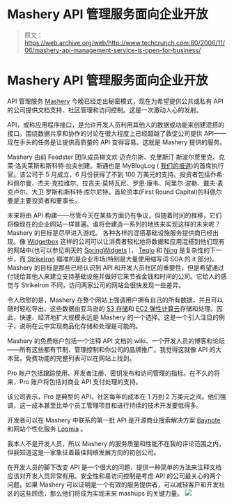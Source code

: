 # Mashery API 管理服务面向企业开放 

> 原文：<https://web.archive.org/web/http://www.techcrunch.com:80/2006/11/06/mashery-api-management-service-is-open-for-business/>

# Mashery API 管理服务面向企业开放

 [](https://web.archive.org/web/20220926195016/http://www.mashery.com/) API 管理服务 [Mashery](https://web.archive.org/web/20220926195016/http://www.mashery.com/) 今晚已经走出秘密模式，现在为希望提供公共或私有 API 的公司提供文档支持、社区管理和访问控制。这是一次激动人心的发射。

API，或称应用程序接口，是允许开发人员利用其他人的数据或功能来创建混搭的接口。围绕数据共享和协作的讨论在很大程度上已经超越了敦促公司提供 API——现在手头的任务是让提供高质量的 API 变得容易。这就是 Mashery 提供的服务。

Mashery 由前 Feedster 团队成员柳文欢·迈克尔斯、克里斯汀·斯波尔贾里克、克莱·洛夫莱斯和斯科特·拉夫创建。斯通也是 MyBlogLog ( [我们的报道](https://web.archive.org/web/20220926195016/https://beta.techcrunch.com/tag/mybloglog))的首席执行官。该公司于 5 月成立，6 月份获得了不到 100 万美元的支持。投资者包括乔希·科佩尔曼、杰夫·克拉维尔、拉吉夫·莫特瓦尼、罗恩·康韦、阿里尔·波勒、戴夫·麦克卢尔、大卫·罗斯和斯科特·库尔尼特。首轮资本(First Round Capital)的科佩尔曼是主要投资者和董事长。

未来将由 API 构建——尽管今天在某些方面仍有争议，但随着时间的推移，它们将像现在的企业网站一样普遍。谁将会建造一系列的地铁来实现这样的未来呢？Mashery 的目标是尽早进入游戏。
 各种各样的混搭基础设施服务提供商已经出现。像 [Widgetbox](https://web.archive.org/web/20220926195016/http://widgetbox.com/) 这样的公司可以让消费者轻松地将数据和应用混搭到他们现有的网站中(也可以参见明天的 [SpringWidgets](https://web.archive.org/web/20220926195016/http://www.beta.techcrunch.com/2006/11/06/fox-interactive-launches-desktopwebsite-widget-platform/) )， [Teqlo](https://web.archive.org/web/20220926195016/http://teqlo.com/) 和 [Ning](https://web.archive.org/web/20220926195016/http://ning.com/) 是复杂性的下一步，而 [StrikeIron](https://web.archive.org/web/20220926195016/http://strikeiron.com/) 瞄准的是企业市场(特别是大量使用缩写词 SOA 的 it 部分)。Mashery 的目标是那些已经认识到 API 和开发人员社区的重要性，但是希望通过付钱给其他人来建立支持基础设施并做好它来节省金钱和时间的公司。它给人的感觉与 StrikeIron 不同，访问两家公司的网站会很快发现一些差异。

令人欣慰的是，Mashery 在整个网站上强调用户拥有自己的所有数据，并且可以随时轻松导出。这些数据由亚马逊的 [S3 存储](https://web.archive.org/web/20220926195016/http://www.beta.techcrunch.com/tag/S3/)和 [EC2 弹性计算云](https://web.archive.org/web/20220926195016/http://www.beta.techcrunch.com/tag/AWS/)存储和处理。因此，快速、经济地扩大规模永远是 Mashery 的一个选择。这是一个引人注目的例子，说明在云中实现商品化存储和处理是可能的。

Mashery 的免费帐户包括一个注释 API 文档的 wiki、一个开发人员的博客和论坛——所有这些都有节制、管理控制和你公司的品牌推广。我觉得这就像 API 的大本营。免费功能的完整列表可以在网站上找到。

Pro 帐户包括跟踪使用、开发者注册、密钥发布和访问管理的指标。在不久的将来，Pro 账户将包括对商业 API 支付处理的支持。

该公司表示，Pro 是典型的 API，社区每年的成本在 1 万到 2 万美元之间。他们强调，这一成本甚至比单个员工管理项目和进行持续的技术开发要低得多。

开发者可以在 Mashery 中联系的第一批 API 是开源商业搜索解决方案 [Baynote](https://web.archive.org/web/20220926195016/http://www.baynote.com/) 和网站个性化服务 [Loomia](https://web.archive.org/web/20220926195016/http://www.loomia.com/) 。

我本人不是开发人员，所以 Mashery 的服务质量和性能不在我的评论范围之内，但我知道这是一家象征着最佳网络发展方向的初创公司。

在开发人员的脚下改变 API 是一个很大的问题，提供一种简单的方法来注释文档应该对开发人员非常有用。安全性和易访问控制是考虑 API 的公司最关心的两个问题。如果 Mashery 可以证明是一个有效的服务提供者，可以减轻客户和开发社区的这些顾虑，那么他们将成为实现未来 mashups 的关键力量。
![](img/9e252b2e2541b2ddfc70b10746a230e3.png)